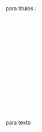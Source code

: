   <p></p>

para titulos :


    <h1></h1>

    <h2></h2>

    <h3></h3>

    <h4></h4>

    <h5></h5>

    <h6></h6>



para texto 


<p>
